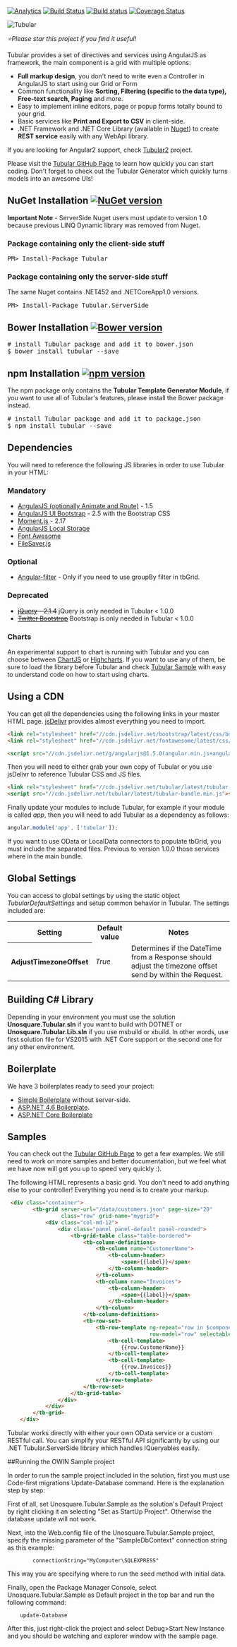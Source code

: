  [![Analytics](https://ga-beacon.appspot.com/UA-8535255-2/unosquare/tubular/)](https://github.com/igrigorik/ga-beacon)
 [![Build Status](https://travis-ci.org/unosquare/tubular.svg?branch=master)](https://travis-ci.org/unosquare/tubular)
 [![Build status](https://ci.appveyor.com/api/projects/status/scyh5u1fltu4d516?svg=true)](https://ci.appveyor.com/project/geoperez/tubular)
[![Coverage Status](https://coveralls.io/repos/unosquare/tubular/badge.svg?branch=master)](https://coveralls.io/r/unosquare/tubular?branch=master)

![Tubular](http://unosquare.github.io/tubular/assets/tubular.png)

*:star:Please star this project if you find it useful!*

Tubular provides a set of directives and services using AngularJS as framework, the main component is a grid with multiple options:

* **Full markup design**, you don't need to write even a Controller in AngularJS to start using our Grid or Form
* Common functionality like **Sorting, Filtering (specific to the data type), Free-text search, Paging** and more.
* Easy to implement inline editors, page or popup forms totally bound to your grid.
* Basic services like **Print and Export to CSV** in client-side.
* .NET Framework and .NET Core Library (available in [Nuget](https://www.nuget.org/packages/Tubular.ServerSide)) to create **REST service** easily with any WebApi library. 

If you are looking for Angular2 support, check [Tubular2](https://github.com/unosquare/tubular2) project.

Please visit the <a href="http://unosquare.github.io/tubular" target="_blank">Tubular GitHub Page</a> to learn how quickly you can start coding. Don't forget to check out the Tubular Generator which quickly turns models into an awesome UIs!

## NuGet Installation [![NuGet version](https://badge.fury.io/nu/tubular.svg)](http://badge.fury.io/nu/tubular)

<b>Important Note</b> - ServerSide Nuget users must update to version 1.0 because previous LINQ Dynamic library was removed from Nuget.

### Package containing only the client-side stuff

<pre>
PM> Install-Package Tubular
</pre>

### Package containing only the server-side stuff

The same Nuget contains .NET452 and .NETCoreApp1.0 versions.

<pre>
PM> Install-Package Tubular.ServerSide
</pre>

## Bower Installation [![Bower version](https://badge.fury.io/bo/tubular.svg)](http://badge.fury.io/bo/tubular)

<pre>
# install Tubular package and add it to bower.json
$ bower install tubular --save
</pre>

## npm Installation [![npm version](https://badge.fury.io/js/tubular.svg)](http://badge.fury.io/js/tubular)

The npm package only contains the **Tubular Template Generator Module**, if you want to use all of Tubular's features, please install the Bower package instead.

<pre>
# install Tubular package and add it to package.json
$ npm install tubular --save
</pre>

## Dependencies

You will need to reference the following JS libraries in order to use Tubular in your HTML:

### Mandatory

* [AngularJS (optionally Animate and Route)](https://angularjs.org/) - 1.5
* [AngularJS UI Bootstrap](https://angular-ui.github.io/bootstrap/) - 2.5 with the Bootstrap CSS
* [Moment.js](http://momentjs.com/) - 2.17
* [AngularJS Local Storage](https://github.com/grevory/angular-local-storage)
* [Font Awesome](http://fortawesome.github.io/Font-Awesome/)
* [FileSaver.js](https://github.com/eligrey/FileSaver.js)

### Optional
* [Angular-filter](https://github.com/a8m/angular-filter) - Only if you need to use groupBy filter in tbGrid.

### Deprecated

* <s>[jQuery](http://jquery.com/) - 2.1.4</s> jQuery is only needed in Tubular < 1.0.0
* <s>[Twitter Bootstrap](http://getbootstrap.com/)</s> Bootstrap is only needed in Tubular < 1.0.0

### Charts

An experimental support to chart is running with Tubular and you can choose between [ChartJS](http://www.chartjs.org/) or [Highcharts](http://www.highcharts.com/). If you want to use any of them, be sure to load the library before Tubular and check [Tubular Sample](https://github.com/unosquare/tubular/tree/master/Unosquare.Tubular.Sample) with easy to understand code on how to start using charts.

## Using a CDN

You can get all the dependencies using the following links in your master HTML page. <a href="http://www.jsdelivr.com/">jsDelivr</a> provides almost everything you need to import.

```html
<link rel="stylesheet" href="//cdn.jsdelivr.net/bootstrap/latest/css/bootstrap.min.css" />
<link rel="stylesheet" href="//cdn.jsdelivr.net/fontawesome/latest/css/font-awesome.min.css" />

<script src="//cdn.jsdelivr.net/g/angularjs@1.5.0(angular.min.js+angular-animate.min.js+angular-route.min.js),angular.bootstrap@2.1.2(ui-bootstrap.min.js+ui-bootstrap-tpls.min.js),filesaver.js,momentjs,angular-local-storage"></script>
```

Then you will need to either grab your own copy of Tubular or you use jsDelivr to reference Tubular CSS and JS files.

```html
<link rel="stylesheet" href="//cdn.jsdelivr.net/tubular/latest/tubular-bundle.min.css" />
<script src="//cdn.jsdelivr.net/tubular/latest/tubular-bundle.min.js"></script>
```

Finally update your modules to include Tubular, for example if your module is called <i>app</i>, then you will need to add Tubular as a dependency as follows:

```javascript
angular.module('app', ['tubular']);
```

If you want to use OData or LocalData connectors to populate tbGrid, you must include the separated files. Previous to version 1.0.0 those services where in the main bundle.

## Global Settings

You can access to global settings by using the static object <i>TubularDefaultSettings</i> and setup common behavior in Tubular. The settings included are:

<table>
    <tr><th>Setting</th><th>Default value</th><th>Notes</th></tr>
    <tr><th>AdjustTimezoneOffset</th><td><i>True</i></td><td>Determines if the DateTime from a Response should adjust the timezone offset send by within the Request.</td></tr>
</table>

## Building C# Library

Depending in your environment you must use the solution **Unosquare.Tubular.sln** if you want to build with DOTNET or **Unosquare.Tubular.Lib.sln** if you use msbuild or xbuild.
In other words, use first solution file for VS2015 with .NET Core support or the second one for any other environment.

## Boilerplate

We have 3 boilerplates ready to seed your project:

* <a href="https://github.com/unosquare/tubular-boilerplate" target="_blank">Simple Boilerplate</a> without server-side. 
* [ASP.NET 4.6 Boilerplate](https://github.com/unosquare/tubular-boilerplate-csharp).
* [ASP.NET Core Boilerplate](https://github.com/unosquare/tubular-aspnet-core-boilerplate)

## Samples

You can check out the <a href="http://unosquare.github.io/tubular" target="_blank">Tubular GitHub Page</a> to get a few examples. We still need to work on more samples and better documentation, but we feel what we have now will get you up to speed very quickly :).

The following HTML represents a basic grid. You don't need to add anything else to your controller! Everything you need is to create your markup.

```html
 <div class="container">
        <tb-grid server-url="/data/customers.json" page-size="20" 
                 class="row" grid-name="mygrid">
            <div class="col-md-12">
                <div class="panel panel-default panel-rounded">
                    <tb-grid-table class="table-bordered">
                        <tb-column-definitions>
                            <tb-column name="CustomerName">
                                <tb-column-header>
                                    <span>{{label}}</span>
                                </tb-column-header>
                            </tb-column>
                            <tb-column name="Invoices">
                                <tb-column-header>
                                    <span>{{label}}</span>
                                </tb-column-header>
                            </tb-column>
                        </tb-column-definitions>
                        <tb-row-set>
                            <tb-row-template ng-repeat="row in $component.rows" 
                                             row-model="row" selectable="true">
                                <tb-cell-template>
                                    {{row.CustomerName}}
                                </tb-cell-template>
                                <tb-cell-template>
                                    {{row.Invoices}}
                                </tb-cell-template>
                            </tb-row-template>
                        </tb-row-set>
                    </tb-grid-table>
                </div>
            </div>
        </tb-grid>
    </div>
```

Tubular works directly with either your own OData service or a custom RESTful call. You can simplify your RESTful API significantly by using our .NET Tubular.ServerSide library which handles IQueryables easily.

##Running the OWIN Sample project

In order to run the sample project included in the solution, first you must use Code-first migrations Update-Database command. Here is the explanation step by step:

First of all, set Unosquare.Tubular.Sample as the solution's Default Project by right clicking it an selecting "Set as StartUp Project". Otherwise the database update will not work.

Next, into the Web.config file of the Unosquare.Tubular.Sample project, specify the missing parameter of the "SampleDbContext" connection string as this example:

            connectionString="MyComputer\SQLEXPRESS"

This way you are specifying where to run the seed method with initial data. 

Finally, open the Package Manager Console, select Unosquare.Tubular.Sample as Default project in the top bar and run the following command:

        update-Database

After this, just right-click the project and select Debug>Start New Instance and you should be watching and explorer window with the sample page. 
